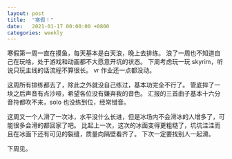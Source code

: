 ```yaml
---
layout: post
title:  "寒假！"
date:   2021-01-17 00:00:00 +0800
categories: weekly
---
```


寒假第一周一直在摸鱼，每天基本是白天浪，晚上去排练。
浪了一周也不知道自己在玩啥，处于游戏和动画都不大愿意开坑的状态。
下周考虑玩一玩 skyrim，听说只玩主线的话流程不算很长。
vr 作业还一点都没动。

这周所有排练都去了，除此之外就没自己练过，基本功完全不行了。
管底摔了一块之后声音有点沙哑，希望各位没有嫌弃我的音色。
汇报的三首曲子基本十六分音符都吹不来，solo 也没练到位，经常错音。

这周又一个人滑了一次冰，水平没什么长进，但是冰场内不会滑冰的人增多了，可能很多会滑的都回家了吧。
比起上一次，这次的冰面变得更粗糙了，坑坑洼洼而且在冰面下还有可见的裂缝，质量向隔壁看齐了。
下次一定要找别人一起滑。

下周见。
